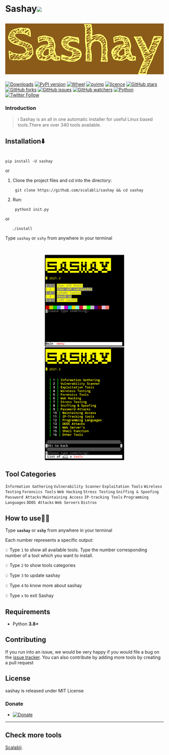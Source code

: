 <h1>Sashay<img src="https://media.giphy.com/media/12oufCB0MyZ1Go/giphy.gif" width="50"></h2>

[![Sashay](assets/sashay.png)](https://github.com/gerrishons)
---
[![Downloads](https://pepy.tech/badge/sashay)](https://pepy.tech/project/sashay)
[![PyPI version](https://badge.fury.io/py/sashay.svg)](https://badge.fury.io/py/sashay)
[![Wheel](https://img.shields.io/pypi/wheel/sashay.svg)](https://pypi.com/project/sashay)
[![pyimp](https://img.shields.io/pypi/implementation/sashay.svg)](https://pypi.com/project/sashay)
[![licence](https://img.shields.io/pypi/l/sashay.svg)](https://opensource.org/licenses/MIT)
[![GitHub stars](https://img.shields.io/github/stars/scalabli/sashay.svg)](https://github.com/scalabli/sashay/stargazers)
[![GitHub forks](https://img.shields.io/github/forks/viewerdiscretion/sashay.svg)](https://github.com/viewerdiscretion/sashay/network/members)
[![GitHub issues](https://img.shields.io/github/issues/viewerdiscretion/sashay.svg)](https://github.com/viewerdiscretion/sashay/issues)
[![GitHub watchers](https://img.shields.io/github/watchers/secretum-inc/sashay.svg)](https://github.com/viewerdiscretion/sashay/watchers)
[![Python](https://img.shields.io/badge/language-Python%203-blue.svg)](https://www.python.org)
[![Twitter Follow](https://img.shields.io/twitter/follow/gerrishon_s?style=social)](https://twitter.com/gerrishon_s)


### Introduction
> :information_source: Sashay is an all in one automatic installer for useful Linux based tools.There are over 340 tools available. 

## Installation⬇️

```console

pip install -U sashay

```

or

1. Clone the project files and cd into the directory:

        git clone https://github.com/scalabli/sashay && cd sashay

2. Run:
     
        python3 init.py
or

       ./install



Type `sashay` or `sshy` from anywhere in your terminal


<br>
<p align="center">
<img width="50%" src="pics/home_2021.2.png"/>
<img width="50%" src="pics/categories_2021.2.png"/>
</p>

## Tool Categories 
`Information Gathering`
`Vulnerability Scanner`
`Exploitation Tools`
`Wireless Testing`
`Forensics Tools`
`Web Hacking`
`Stress Testing`
`Sniffing & Spoofing`
`Password Attacks`
`Maintaining Access`
`IP-tracking Tools`
`Programming Languages`
`DDOS Attacks`
`Web Servers`
`Distros`




## How to use👨‍💻

Type **`sashay`** or **`sshy`** from anywhere in your terminal

Each number represents a specific output:

:bulb: Type `1` to show all available tools. Type the number corresponding number of a tool which you want to install.

:bulb: Type `2` to show tools categories

:bulb: Type `3` to  update sashay

:bulb: Type `4` to know more about sashay

:bulb: Type `x` to exit Sashay

## Requirements
* Python **3.8+**

## Contributing

If you run into an issue, we would be very happy if you would file a bug on the [issue tracker](https://github.com/scalabli/sashay/issues). You can also contribute by adding more tools by creating a pull request

## License

sashay is released under MIT License

 


### Donate

* <a href="https://www.paypal.com/donate?hosted_button_id=KP893BC2EKK54" target="_blank"><img src="https://res.cloudinary.com/edev/image/upload/v1583011476/button_y8hgt8.png" alt="Donate" style="width: 250px !important; height: 60px !important;" width="250" height="60"></a>


------------------------------------------------------------------------

## Check more tools 

[Scalabli](https://github.com/scalabli/). 
